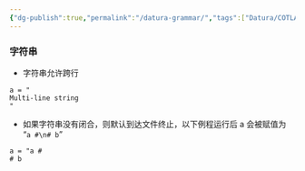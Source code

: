 ```yaml
---
{"dg-publish":true,"permalink":"/datura-grammar/","tags":["Datura/COTLAB"],"noteIcon":""}
---
```



### 字符串

- 字符串允许跨行
```Datura
a = "
Multi-line string
"
```

- 如果字符串没有闭合，则默认到达文件终止，以下例程运行后 a 会被赋值为 “`a #\n# b`”
```Datura
a = "a #
# b
```
